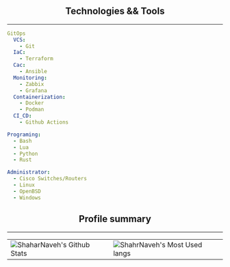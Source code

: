 <h2 align="center">Technologies && Tools</h2>

<hr>

```yaml
GitOps
  VCS:
    - Git
  IaC:
    - Terraform
  Cac:
    - Ansible
  Monitoring:
    - Zabbix
    - Grafana
  Containerization:
    - Docker
    - Podman
  CI_CD:
    - Github Actions

Programing:
  - Bash
  - Lua
  - Python
  - Rust

Administrator:
  - Cisco Switches/Routers
  - Linux
  - OpenBSD
  - Windows
```

<h2 align="center">Profile summary</h2>
<hr>
<table style="width:100%">
    <tr>
        <td>
            <img alt="ShaharNaveh's Github Stats" src="https://github-readme-stats.vercel.app/api?username=ShaharNaveh&show_icons=true&hide_border=true"/>
        </td>
        <td>
            <img alt="ShahrNaveh's Most Used langs" src="https://github-readme-stats.vercel.app/api/top-langs/?username=ShaharNaveh" />
        </td>
    </tr>
</table>
